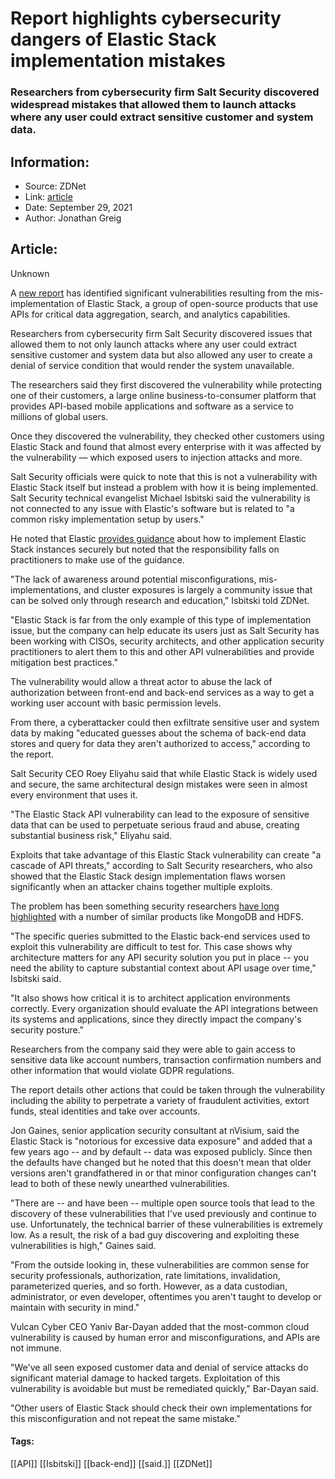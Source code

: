 # Report highlights cybersecurity dangers of Elastic Stack implementation mistakes
### Researchers from cybersecurity firm Salt Security discovered widespread mistakes that allowed them to launch attacks where any user could extract sensitive customer and system data.

## Information:
+ Source: ZDNet
+ Link: [article](https://www.zdnet.com/article/security-report-highlights-cybersecurity-dangers-of-elastic-stack-implementation-mistakes/)
+ Date: September 29, 2021
+ Author: Jonathan Greig


## Article:
Unknown

A [new report](https://salt.security/blog/api-threat-research-elastic-vuln) has identified significant vulnerabilities resulting from the mis-implementation of Elastic Stack, a group of open-source products that use APIs for critical data aggregation, search, and analytics capabilities.

Researchers from cybersecurity firm Salt Security discovered issues that allowed them to not only launch attacks where any user could extract sensitive customer and system data but also allowed any user to create a denial of service condition that would render the system unavailable. 

The researchers said they first discovered the vulnerability while protecting one of their customers, a large online business-to-consumer platform that provides API-based mobile applications and software as a service to millions of global users.

Once they discovered the vulnerability, they checked other customers using Elastic Stack and found that almost every enterprise with it was affected by the vulnerability — which exposed users to injection attacks and more. 

Salt Security officials were quick to note that this is not a vulnerability with Elastic Stack itself but instead a problem with how it is being implemented. Salt Security technical evangelist Michael Isbitski said the vulnerability is not connected to any issue with Elastic's software but is related to "a common risky implementation setup by users."

He noted that Elastic [provides guidance](https://www.elastic.co/guide/en/elasticsearch/reference/7.15/secure-cluster.html) about how to implement Elastic Stack instances securely but noted that the responsibility falls on practitioners to make use of the guidance. 

"The lack of awareness around potential misconfigurations, mis-implementations, and cluster exposures is largely a community issue that can be solved only through research and education," Isbitski told ZDNet. 






"Elastic Stack is far from the only example of this type of implementation issue, but the company can help educate its users just as Salt Security has been working with CISOs, security architects, and other application security practitioners to alert them to this and other API vulnerabilities and provide mitigation best practices."

The vulnerability would allow a threat actor to abuse the lack of authorization between front-end and back-end services as a way to get a working user account with basic permission levels. 

From there, a cyberattacker could then exfiltrate sensitive user and system data by making "educated guesses about the schema of back-end data stores and query for data they aren't authorized to access," according to the report. 

Salt Security CEO Roey Eliyahu said that while Elastic Stack is widely used and secure, the same architectural design mistakes were seen in almost every environment that uses it.

"The Elastic Stack API vulnerability can lead to the exposure of sensitive data that can be used to perpetuate serious fraud and abuse, creating substantial business risk," Eliyahu said. 

Exploits that take advantage of this Elastic Stack vulnerability can create "a cascade of API threats," according to Salt Security researchers, who also showed that the Elastic Stack design implementation flaws worsen significantly when an attacker chains together multiple exploits.

The problem has been something security researchers [have long highlighted](https://blog.shodan.io/elastic-data-exposure-grows-to-3-2-pb/) with a number of similar products like MongoDB and HDFS.

"The specific queries submitted to the Elastic back-end services used to exploit this vulnerability are difficult to test for. This case shows why architecture matters for any API security solution you put in place -- you need the ability to capture substantial context about API usage over time," Isbitski said.

"It also shows how critical it is to architect application environments correctly. Every organization should evaluate the API integrations between its systems and applications, since they directly impact the company's security posture."

Researchers from the company said they were able to gain access to sensitive data like account numbers, transaction confirmation numbers and other information that would violate GDPR regulations. 

The report details other actions that could be taken through the vulnerability including the ability to perpetrate a variety of fraudulent activities, extort funds, steal identities and take over accounts. 

Jon Gaines, senior application security consultant at nVisium, said the Elastic Stack is "notorious for excessive data exposure" and added that a few years ago -- and by default -- data was exposed publicly. Since then the defaults have changed but he noted that this doesn't mean that older versions aren't grandfathered in or that minor configuration changes can't lead to both of these newly unearthed vulnerabilities. 

"There are -- and have been -- multiple open source tools that lead to the discovery of these vulnerabilities that I've used previously and continue to use. Unfortunately, the technical barrier of these vulnerabilities is extremely low. As a result, the risk of a bad guy discovering and exploiting these vulnerabilities is high," Gaines said. 

"From the outside looking in, these vulnerabilities are common sense for security professionals, authorization, rate limitations, invalidation, parameterized queries, and so forth. However, as a data custodian, administrator, or even developer, oftentimes you aren't taught to develop or maintain with security in mind."

Vulcan Cyber CEO Yaniv Bar-Dayan added that the most-common cloud vulnerability is caused by human error and misconfigurations, and APIs are not immune.

"We've all seen exposed customer data and denial of service attacks do significant material damage to hacked targets. Exploitation of this vulnerability is avoidable but must be remediated quickly," Bar-Dayan said. 

"Other users of Elastic Stack should check their own implementations for this misconfiguration and not repeat the same mistake."





#### Tags:
[[API]] [[Isbitski]] [[back-end]] [[said.]] [[ZDNet]]
